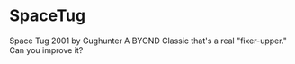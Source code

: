# SpaceTug
Space Tug 2001 by Gughunter A BYOND Classic that's a real "fixer-upper." Can you improve it?
